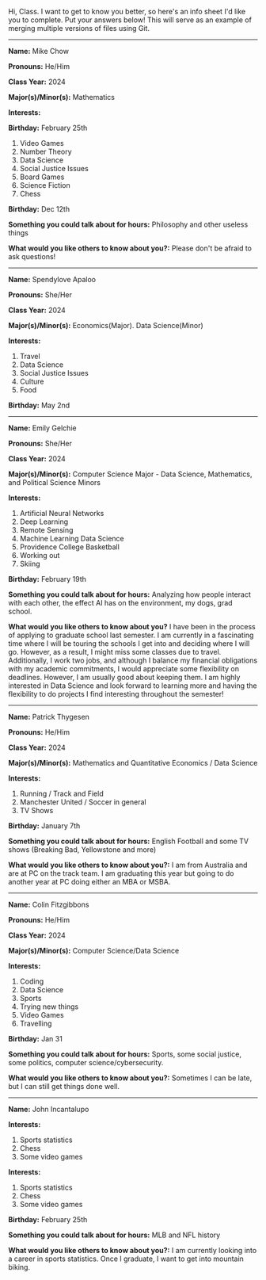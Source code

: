 Hi, Class. I want to get to know you better, so here's an info sheet I'd like you to complete. Put your answers below! This will serve as an example of merging multiple versions of files using Git.


---

**Name:** Mike Chow

**Pronouns:** He/Him

**Class Year:** 2024

**Major(s)/Minor(s):** Mathematics

**Interests:** 

**Birthday:** February 25th

  1. Video Games
  2. Number Theory
  3. Data Science
  4. Social Justice Issues
  5. Board Games
  6. Science Fiction
  7. Chess
  
**Birthday:** Dec 12th

**Something you could talk about for hours:** Philosophy and other useless things

**What would you like others to know about you?:** Please don't be afraid to ask questions!

---

**Name:** Spendylove Apaloo

**Pronouns:** She/Her

**Class Year:** 2024

**Major(s)/Minor(s):** Economics(Major). Data Science(Minor)

**Interests:** 

  1. Travel
  2. Data Science
  3. Social Justice Issues
  4. Culture
  5. Food

**Birthday:** May 2nd

---

**Name:** Emily Gelchie

**Pronouns:** She/Her

**Class Year:** 2024

**Major(s)/Minor(s):** Computer Science Major - Data Science, Mathematics, and Political Science Minors

**Interests:** 

  1. Artificial Neural Networks
  2. Deep Learning
  3. Remote Sensing
  4. Machine Learning Data Science
  5. Providence College Basketball
  6. Working out 
  7. Skiing
  

**Birthday:** February 19th

**Something you could talk about for hours:** Analyzing how people interact with each other, the effect AI has on the environment, my dogs, grad school.

**What would you like others to know about you?** I have been in the process of applying to graduate school last semester. I am currently in a fascinating time where I will be touring the schools I get into and deciding where I will go. However, as a result, I might miss some classes due to travel. Additionally, I work two jobs, and although I balance my financial obligations with my academic commitments, I would appreciate some flexibility on deadlines. However, I am usually good about keeping them. I am highly interested in Data Science and look forward to learning more and having the flexibility to do projects I find interesting throughout the semester!

---

**Name:** Patrick Thygesen

**Pronouns:** He/Him

**Class Year:** 2024

**Major(s)/Minor(s):** Mathematics and Quantitative Economics / Data Science

**Interests:** 

  1. Running / Track and Field
  2. Manchester United / Soccer in general
  3. TV Shows
  
**Birthday:** January 7th

**Something you could talk about for hours:** English Football and some TV shows (Breaking Bad, Yellowstone and more)

**What would you like others to know about you?:** I am from Australia and are at PC on the track team. I am graduating this year but going to do another year at PC doing either an MBA or MSBA.

---

 
**Name:** Colin Fitzgibbons

**Pronouns:** He/Him

**Class Year:** 2024

**Major(s)/Minor(s):** Computer Science/Data Science

**Interests:** 

  1. Coding
  2. Data Science
  3. Sports 
  4. Trying new things
  5. Video Games
  6. Travelling
  

**Birthday:** Jan 31

**Something you could talk about for hours:** Sports, some social justice, some politics, computer science/cybersecurity.

**What would you like others to know about you?:** Sometimes I can be late, but I can still get things done well. 

---


**Name:** John Incantalupo

**Interests:** 

  1. Sports statistics
  2. Chess
  3. Some video games
  
  
**Interests:** 

  1. Sports statistics
  2. Chess
  3. Some video games
  

**Birthday:** February 25th

**Something you could talk about for hours:** MLB and NFL history

**What would you like others to know about you?:** I am currently looking into a career in sports statistics. Once I graduate, I want to get into mountain biking.
